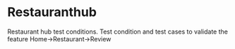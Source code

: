 # Restauranthub
Restaurant hub test conditions.
Test condition and test cases to validate the feature Home->Restaurant->Review

